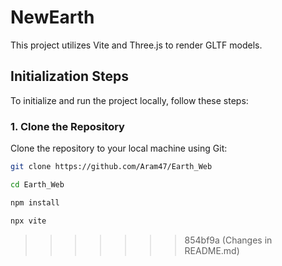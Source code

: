 # NewEarth

This project utilizes Vite and Three.js to render GLTF models.

## Initialization Steps

To initialize and run the project locally, follow these steps:

### 1. Clone the Repository

Clone the repository to your local machine using Git:

```bash
git clone https://github.com/Aram47/Earth_Web

cd Earth_Web

npm install

npx vite
```

>>>>>>> 854bf9a (Changes in README.md)
